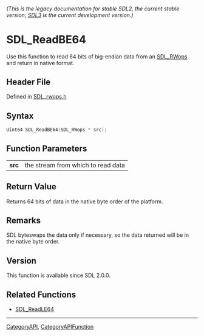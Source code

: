 ###### (This is the legacy documentation for stable SDL2, the current stable version; [SDL3](https://wiki.libsdl.org/SDL3/) is the current development version.)
# SDL_ReadBE64

Use this function to read 64 bits of big-endian data from an [SDL_RWops](SDL_RWops) and return in native format.

## Header File

Defined in [SDL_rwops.h](https://github.com/libsdl-org/SDL/blob/SDL2/include/SDL_rwops.h)

## Syntax

```c
Uint64 SDL_ReadBE64(SDL_RWops * src);

```

## Function Parameters

|             |                                    |
| ----------- | ---------------------------------- |
| **src**     | the stream from which to read data |

## Return Value

Returns 64 bits of data in the native byte order of the platform.

## Remarks

SDL byteswaps the data only if necessary, so the data returned will be in
the native byte order.

## Version

This function is available since SDL 2.0.0.

## Related Functions

* [SDL_ReadLE64](SDL_ReadLE64)

----
[CategoryAPI](CategoryAPI), [CategoryAPIFunction](CategoryAPIFunction)


